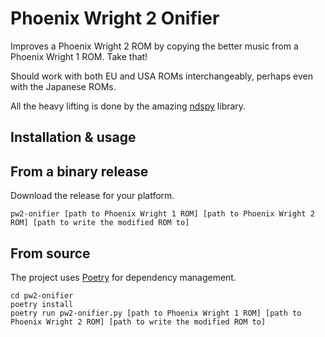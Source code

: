 # Phoenix Wright 2 Onifier

Improves a Phoenix Wright 2 ROM by copying the better music from a Phoenix Wright 1 ROM. Take that!

Should work with both EU and USA ROMs interchangeably, perhaps even with the Japanese ROMs.

All the heavy lifting is done by the amazing [ndspy](https://github.com/RoadrunnerWMC/ndspy) library.

## Installation & usage

## From a binary release

Download the release for your platform.

```
pw2-onifier [path to Phoenix Wright 1 ROM] [path to Phoenix Wright 2 ROM] [path to write the modified ROM to]
```

## From source

The project uses [Poetry](https://python-poetry.org/) for dependency management.

```
cd pw2-onifier
poetry install
poetry run pw2-onifier.py [path to Phoenix Wright 1 ROM] [path to Phoenix Wright 2 ROM] [path to write the modified ROM to]
```
